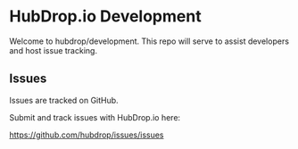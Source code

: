 HubDrop.io Development
======================

Welcome to hubdrop/development. This repo will serve to assist developers and 
host issue tracking.

Issues
------
Issues are tracked on GitHub.

Submit and track issues with HubDrop.io here:

https://github.com/hubdrop/issues/issues
